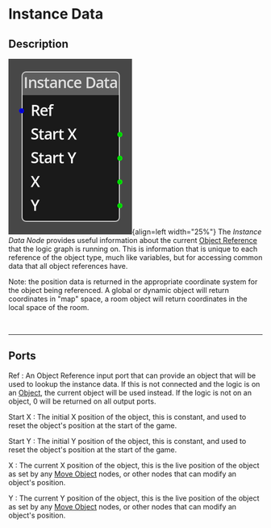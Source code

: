 
# Instance Data


## Description

![Instance Data Node](../../assets/nodes/instance_data.png){align=left width="25%"}
The *Instance Data Node* provides useful information about the current [Object
Reference](../../introduction/terminology.md#objects) that the logic graph is
running on. This is information that is unique to each reference of the object
type, much like variables, but for accessing common data that all object
references have.

Note: the position data is returned in the appropriate coordinate system for
the object being referenced. A global or dynamic object will return coordinates
in "map" space, a room object will return coordinates in the local space of the
room.

<br style="clear:left"/>
  
-------

## Ports

Ref 
: An Object Reference input port that can provide an object that will be used
  to lookup the instance data. If this is not connected and the logic is on
  an [Object](../../introduction/terminology.md#objects), the current object
  will be used instead. If the logic is not on an object, 0 will be returned
  on all output ports.

Start X
: The initial X position of the object, this is constant, and used to reset the 
  object's position at the start of the game.

Start Y
: The initial Y position of the object, this is constant, and used to reset the 
  object's position at the start of the game.

X
: The current X position of the object, this is the live position of the object
  as set by any [Move Object](./move_object.md) nodes, or other nodes that can
  modify an object's position. 

Y
: The current Y position of the object, this is the live position of the object
  as set by any [Move Object](./move_object.md) nodes, or other nodes that can
  modify an object's position. 
